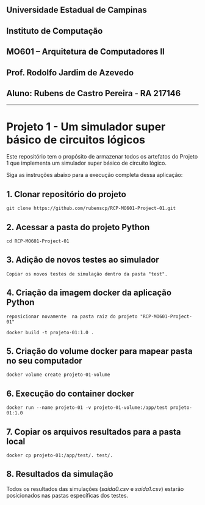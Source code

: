 ## Universidade Estadual de Campinas
## Instituto de Computação
## MO601 – Arquitetura de Computadores II
## Prof. Rodolfo Jardim de Azevedo
## Aluno: Rubens de Castro Pereira - RA 217146

___

# Projeto 1 - Um simulador super básico de circuitos lógicos

Este repositório tem o propósito de armazenar todos os artefatos do Projeto 1 que implementa 
um simulador super básico de circuito lógico.

<!-- This repository has the main aim to store the assignments of the discipline Computer Architecture II of the Computer Science Pos-graduation Course of the Institute of Computation of UNICAMP. -->

Siga as instruções abaixo para a execução completa dessa aplicação:

## 1. Clonar repositório do projeto

```
git clone https://github.com/rubenscp/RCP-MO601-Project-01.git
```
	
## 2. Acessar a pasta do projeto Python
	
```
cd RCP-MO601-Project-01
```
	
## 3. Adição de novos testes ao simulador
```
Copiar os novos testes de simulação dentro da pasta "test".
```

## 4. Criação da imagem docker da aplicação Python
	
```
reposicionar novamente  na pasta raiz do projeto "RCP-MO601-Project-01"
```
```
docker build -t projeto-01:1.0 .
```

## 5. Criação do volume docker para mapear pasta no seu computador

```
docker volume create projeto-01-volume
```

## 6. Execução do container docker

```
docker run --name projeto-01 -v projeto-01-volume:/app/test projeto-01:1.0
```
	
## 7. Copiar os arquivos resultados para a pasta local

```
docker cp projeto-01:/app/test/. test/.
```
    
## 8. Resultados da simulação


Todos os resultados das simulações (*saida0.csv* e *saida1.csv*) estarão posicionados nas pastas específicas dos testes.

